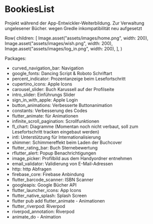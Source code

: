 # BookiesList

Projekt während der App-Entwickler-Weiterbildung. Zur Verwaltung ungelesener Bücher.
wegen Gredle inkompatibilität neu aufgesetzt

Row(
  children: [
    Image.asset("assets/images/home.png", width: 200),
    Image.asset("assets/images/wish.png", width: 200),
    Image.asset("assets/images/log_in.png", width: 200),
  ],
)

Packages: 
- curved_navigation_bar: Navigation
- google_fonts: Dancing Script & Roboto Schriftart
- percent_indicator: Prozentanzeige beim Lesefortschritt 
- cupertino_icons: Apple Icons
- carousel_slider: Buch Karussell auf der Profilseite
- intro_slider: Einführungs Slider 
- sign_in_with_apple: Apple Login
- button_animations: Verbesserte Buttonanimation
- constants: Verbesserung des Codes
- flutter_animate: für Animationen
- infinite_scroll_pagination: Scrollfunktionen
- fl_chart: Diagramme (Momentan noch nicht verbaut, soll zum Lesefortschritt tracken eingebaut werden)
- intl: Unterstützung für Internationalisierung
- shimmer: Schimmereffekt beim Laden der Buchcover
- flutter_rating_bar: Buch Sternebewertung
- rflutter_alert: Popup Benachrichtigungen
- image_picker: Profilbild aus dem Handyordner entnehmen 
- email_validator: Validierung von E-Mail-Adressen
- http: http Abfragen
- firebase_core: Firebase Anbindung
- flutter_barcode_scanner: ISBN Scanner
- googleapis: Google Bücher API
- flutter_launcher_icons: App Icons
- flutter_native_splash: Splash Screen
- flutter pub add flutter_animate - Animationen
- flutter_riverpod: Riverpod
- riverpod_annotation: Riverpod
- animate_do - Animation

